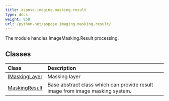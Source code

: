```yaml
---
title: aspose.imaging.masking.result
type: docs
weight: 850
url: /python-net/aspose.imaging.masking.result/
---
```



The module handles ImageMasking.Result processing.

## **Classes**
|**Class**|**Description**|
| :- | :- |
|[IMaskingLayer](/imaging/python-net/aspose.imaging.masking.result/imaskinglayer/)|Masking layer|
|[MaskingResult](/imaging/python-net/aspose.imaging.masking.result/maskingresult/)|Base abstract class which can provide result image from image masking system.|
